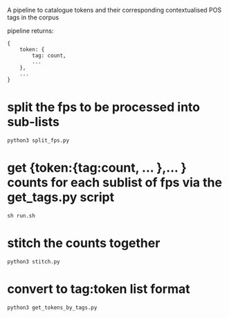 A pipeline to catalogue tokens and their corresponding contextualised POS tags in the corpus

pipeline returns:

    {
        token: {
            tag: count,
            ...
        },
        ...
    }

# split the fps to be processed into sub-lists
```
python3 split_fps.py
```

# get {token:{tag:count, ... },... } counts for each sublist of fps via the get_tags.py script
```
sh run.sh
```

# stitch the counts together
```
python3 stitch.py
```

# convert to tag:token list format
```
python3 get_tokens_by_tags.py
```
